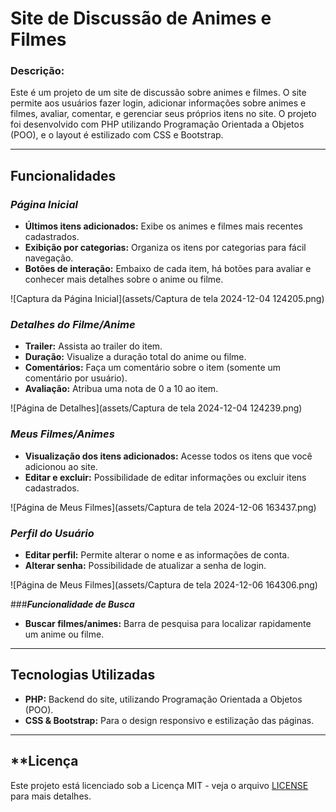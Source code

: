 # **Site de Discussão de Animes e Filmes**

### **Descrição:**

Este é um projeto de um site de discussão sobre animes e filmes. O site permite aos usuários fazer login, adicionar informações sobre animes e filmes, avaliar, comentar, e gerenciar seus próprios itens no site. O projeto foi desenvolvido com PHP utilizando Programação Orientada a Objetos (POO), e o layout é estilizado com CSS e Bootstrap.

***

## **Funcionalidades**

### ***Página Inicial***

- **Últimos itens adicionados:** Exibe os animes e filmes mais recentes cadastrados.
- **Exibição por categorias:** Organiza os itens por categorias para fácil navegação.
- **Botões de interação:** Embaixo de cada item, há botões para avaliar e conhecer mais detalhes sobre o anime ou filme.

![Captura da Página Inicial](assets/Captura de tela 2024-12-04 124205.png)

### ***Detalhes do Filme/Anime***

- **Trailer:** Assista ao trailer do item.
- **Duração:** Visualize a duração total do anime ou filme.
- **Comentários:** Faça um comentário sobre o item (somente um comentário por usuário).
- **Avaliação:** Atribua uma nota de 0 a 10 ao item.

![Página de Detalhes](assets/Captura de tela 2024-12-04 124239.png)

### ***Meus Filmes/Animes***

- **Visualização dos itens adicionados:** Acesse todos os itens que você adicionou ao site.
- **Editar e excluir:** Possibilidade de editar informações ou excluir itens cadastrados.

![Página de Meus Filmes](assets/Captura de tela 2024-12-06 163437.png)

### ***Perfil do Usuário***

- **Editar perfil:** Permite alterar o nome e as informações de conta.
- **Alterar senha:** Possibilidade de atualizar a senha de login.

![Página de Meus Filmes](assets/Captura de tela 2024-12-06 164306.png)

###***Funcionalidade de Busca***

- **Buscar filmes/animes:** Barra de pesquisa para localizar rapidamente um anime ou filme.

***

## **Tecnologias Utilizadas**

- **PHP:** Backend do site, utilizando Programação Orientada a Objetos (POO).
- **CSS & Bootstrap:** Para o design responsivo e estilização das páginas.

***

## **Licença

Este projeto está licenciado sob a Licença MIT - veja o arquivo [LICENSE](LICENSE) para mais detalhes.
